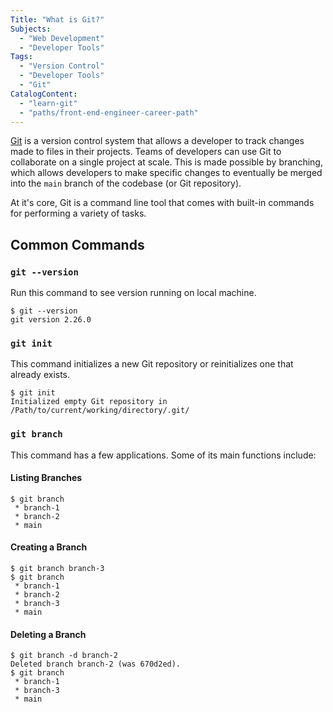 ```yaml
---
Title: "What is Git?"
Subjects:
  - "Web Development"
  - "Developer Tools"
Tags:
  - "Version Control" 
  - "Developer Tools"
  - "Git"
CatalogContent:  
  - "learn-git"
  - "paths/front-end-engineer-career-path"
---
```


[Git](https://git-scm.com) is a version control system that allows a developer to track changes made to files in their projects. Teams of developers can use Git to collaborate on a single project at scale. This is made possible by branching, which allows developers to make specific changes to eventually be merged into the `main` branch of the codebase (or Git repository).

At it's core, Git is a command line tool that comes with built-in commands for performing a variety of tasks. 

## Common Commands

### `git --version`

Run this command to see version running on local machine. 

```
$ git --version
git version 2.26.0
```

### `git init`

This command initializes a new Git repository or reinitializes one that already exists.

```
$ git init
Initialized empty Git repository in /Path/to/current/working/directory/.git/
```

### `git branch`

This command has a few applications. Some of its main functions include: 

#### Listing Branches

```
$ git branch
 * branch-1
 * branch-2
 * main
```

#### Creating a Branch

```
$ git branch branch-3
$ git branch
 * branch-1
 * branch-2
 * branch-3
 * main
```

#### Deleting a Branch

```
$ git branch -d branch-2
Deleted branch branch-2 (was 670d2ed).
$ git branch
 * branch-1
 * branch-3
 * main
```


